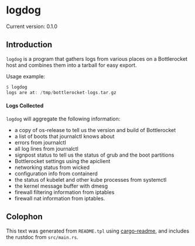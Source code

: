# logdog

Current version: 0.1.0

## Introduction

`logdog` is a program that gathers logs from various places on a Bottlerocket host and combines them
into a tarball for easy export.

Usage example:
```rust
$ logdog
logs are at: /tmp/bottlerocket-logs.tar.gz
```

#### Logs Collected

`logdog` will aggregate the following information:

 * a copy of os-release to tell us the version and build of Bottlerocket
 * a list of boots that journalctl knows about
 * errors from journalctl
 * all log lines from journalctl
 * signpost status to tell us the status of grub and the boot partitions
 * Bottlerocket settings using the apiclient
 * networking status from wicked
 * configuration info from containerd
 * the status of kubelet and other kube processes from systemctl
 * the kernel message buffer with dmesg
 * firewall filtering information from iptables
 * firewall nat information from iptables.


## Colophon

This text was generated from `README.tpl` using [cargo-readme](https://crates.io/crates/cargo-readme), and includes the rustdoc from `src/main.rs`.